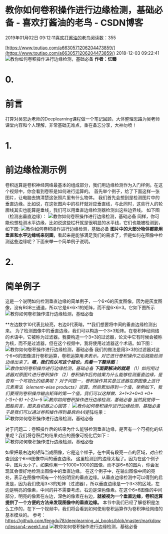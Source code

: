 
# 教你如何卷积操作进行边缘检测，基础必备 - 喜欢打酱油的老鸟 - CSDN博客


2019年01月02日 09:12:11[喜欢打酱油的老鸟](https://me.csdn.net/weixin_42137700)阅读数：355


[https://www.toutiao.com/a6630571206204473859/](https://www.toutiao.com/a6630571206204473859/)
2018-12-03 09:22:41
![教你如何卷积操作进行边缘检测，基础必备](http://p3.pstatp.com/large/pgc-image/fb40351e1b87404c97cda986b7dd28ac)
**作者：忆臻**
# 0.
# 前言
打算对吴恩达老师的Deeplearning课程做一个笔记回顾，大体整理思路为吴老师课堂内容和个人理解，非常基础无难点，重在备忘分享，大神勿喷！
# 1.
# 前边缘检测示例
卷积运算是卷积神经网络最基本的组成部分，我们用边缘检测作为入门样例。在这个视频中，你会看到卷积是如何进行运算的。
首先举个例子，给了下面这样一张图片，让电脑去搞清楚这张照片里有什么物体。
我们首先会想到是检测图片中的垂直边缘。比如说，在这张图片中的栏杆就对应垂直线，与此同时，这些行人的轮廓线其实也能算是垂线，我们可以用垂直边缘检测器检测出这些边界线。
如下图（检测出垂直边缘）：
![教你如何卷积操作进行边缘检测，基础必备](http://p3.pstatp.com/large/pgc-image/7c572009aa3c414ab6d20057d1968555)
同样，你可能也想检测水平边缘，比如说这些栏杆就是很明显的水平线，它们也能被检测到，如下图:
![教你如何卷积操作进行边缘检测，基础必备](http://p99.pstatp.com/large/pgc-image/704e6c0f08cc4b19ba1da5e0916be01d)
**图片中的大部分物体都能用垂直和水平边缘线来刻画**，看起来是能够满足我们的需求了，但是如何在图像中检测这些边缘呢？下面来举一个简单例子说明。
# 2.
# 简单例子
这是一个说明如何检测垂直边缘的简单例子，一个6×6的灰度图像。因为是灰度图像，没有RGB三通道，所以它是6×6×1的矩阵，而不是6×6×3。它如下图所示
![教你如何卷积操作进行边缘检测，基础必备](http://p3.pstatp.com/large/pgc-image/80aff03452e14005aff5230247da1ef7)

**左边数字10代表比较亮，右边0代表暗，**我们想要将中间的垂直边缘检测出来。
为了检测图像中的垂直边缘，我们可以构造一个3×3矩阵。在卷积神经网络的术语中，它被称为过滤器。我要构造一个3×3的过滤器，论文中它有时候会被称为核，而不是过滤器，但在这个视频中，我将使用过滤器这个术语。如下图：
![教你如何卷积操作进行边缘检测，基础必备](http://p1.pstatp.com/large/pgc-image/14f99dbba7e74b4493b5bb208f79c5fa)
我们的做法是用3×3的过滤器对这个6×6的图像进行卷积运算，卷积运算用*来表示。对它进行卷积操作之后就能检测边缘出来了。**嗯，我们先认可这个结论，先看一下整体图：**
![教你如何卷积操作进行边缘检测，基础必备](http://p9.pstatp.com/large/pgc-image/78d054fc986e4aeab37a1acd83ad2529)
**下面要解决的就是**
（1）如何用过滤器对原图片进行卷积操作
（2）卷积操作后的结果为什么能够检测垂直边缘，是否有一个可视化的结果呢？
对于问题一，卷积操作其实是过滤器在原图像上进行元素乘法（element-wise products）运算，然后累加得到一个值，举例如下，我们要得到卷积操作输出矩阵的第一个值，我们可以这样做、3+1+2+0+0 +0+(-1)+(-8) +(-2)=-5
![教你如何卷积操作进行边缘检测，基础必备](http://p1.pstatp.com/large/pgc-image/e7977657d82d46179e5802c9ad9ef77e)
当然我觉得一图胜前言，图来自机器之心回答：
![教你如何卷积操作进行边缘检测，基础必备](http://p99.pstatp.com/large/pgc-image/0652d8a766904758907bd3e608d2cd34)
于是我们可以通过卷积操作得到最后的4*4矩阵结果：
![教你如何卷积操作进行边缘检测，基础必备](http://p99.pstatp.com/large/pgc-image/be960366013e4240959f058e506f8fd2)

对于问题二：卷积操作后的结果为什么能够检测垂直边缘，是否有一个可视化的结果呢？我们将卷积后的结果对应的图像可视化后如下：
![教你如何卷积操作进行边缘检测，基础必备](http://p99.pstatp.com/large/pgc-image/2ed9d947911945d185016a8602bc1bbc)

如果把最右边的矩阵当成图像，它是这个样子。在中间有段亮一点的区域，对应检查到这个6×6图像中间的垂直边缘。
这里检测到的边缘太粗了。因为在这个例子中，图片太小了。如果你用一个1000×1000的图像，而不是6×6的图片，你会发现其会很好地检测出图像中的垂直边缘。
在这个例子中，在输出图像中间的亮处，表示在图像中间有一个特别明显的垂直边缘。从垂直边缘检测中可以得到的启发是，因为我们使用3×3的矩阵（过滤器），所以垂直边缘是一个3×3的区域，左边是明亮的像素，中间的并不需要考虑，右边是深色像素。在这个6×6图像的中间部分，明亮的像素在左边，深色的像素在右边，**就被视为一个垂直边缘，卷积运算提供了一个方便的方法来发现图像中的垂直边缘。**
本节中我们已经了解卷积是怎么工作的，在下一个视频中，我们将会看到如何使用卷积运算作为卷积神经网络的基本模块的。
参考：
https://github.com/fengdu78/deeplearning_ai_books/blob/master/markdown/lesson4-week1.md
![教你如何卷积操作进行边缘检测，基础必备](http://p99.pstatp.com/large/pgc-image/dbc4ff449e1a4622ac40680fb622800a)

